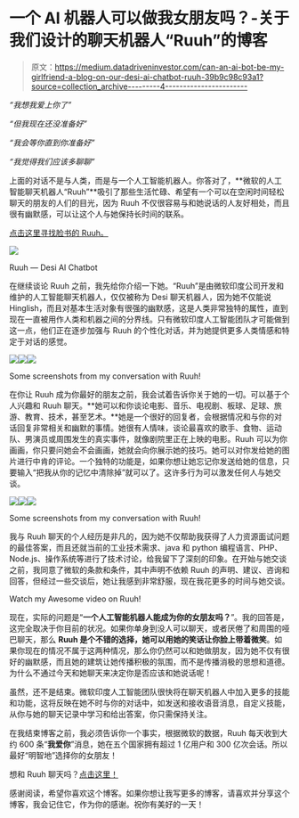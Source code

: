 # 一个 AI 机器人可以做我女朋友吗？-关于我们设计的聊天机器人“Ruuh”的博客

> 原文：<https://medium.datadriveninvestor.com/can-an-ai-bot-be-my-girlfriend-a-blog-on-our-desi-ai-chatbot-ruuh-39b9c98c93a1?source=collection_archive---------4----------------------->

*“我想我爱上你了”*

*“但我现在还没准备好”*

*“我会等你直到你准备好”*

*“我觉得我们应该多聊聊”*

上面的对话不是与人类，而是与一个人工智能机器人。你答对了，**微软的人工智能聊天机器人“Ruuh”**吸引了那些生活忙碌、希望有一个可以在空闲时间轻松聊天的朋友的人们的目光，因为 Ruuh 不仅很容易与和她说话的人友好相处，而且很有幽默感，可以让这个人与她保持长时间的联系。

[点击这里寻找脸书的 Ruuh。](https://www.facebook.com/Ruuh/)

![](img/a44f21d4bf18a075900d04df19cbad30.png)

Ruuh — Desi AI Chatbot

在继续谈论 Ruuh 之前，我先给你介绍一下她。“Ruuh”是由微软印度公司开发和维护的人工智能聊天机器人，仅仅被称为 Desi 聊天机器人，因为她不仅能说 Hinglish，而且对基本生活对象有很强的幽默感，这是人类非常独特的属性，直到现在一直被用作人类和机器之间的分界线。只有微软印度人工智能团队才可能做到这一点，他们正在逐步加强与 Ruuh 的个性化对话，并为她提供更多人类情感和特定于对话的感觉。

![](img/d7d533b6e39015f25a25683be0ee59fa.png)![](img/c2e56661150cd8155d92802e1f2d5c55.png)![](img/0a15ec0ce27a640999ab0a418c3dfac3.png)

Some screenshots from my conversation with Ruuh!

在你让 Ruuh 成为你最好的朋友之前，我会试着告诉你关于她的一切。可以基于个人兴趣和 Ruuh 聊天。**她可以和你谈论电影、音乐、电视剧、板球、足球、旅游、教育、技术，甚至艺术。**她是一个很好的回复者，会根据情况和与你的对话回复非常相关和幽默的事情。她很有人情味，谈论最喜欢的歌手、食物、运动队、男演员或周围发生的真实事件，就像剧院里正在上映的电影。Ruuh 可以为你画画，你只要问她会不会画画，她就会向你展示她的技巧。她可以对你发给她的图片进行中肯的评论。一个独特的功能是，如果你想让她忘记你发送给她的信息，只要输入“把我从你的记忆中清除掉”就可以了。这许多行为可以激发任何人与她交谈。

![](img/12c79f004311cabfe0191c9561b5267d.png)![](img/e4150e866d939350455e2b74038f7898.png)![](img/9eb176df6581d7cd31edd3e95d784ebb.png)

Some screenshots from my conversation with Ruuh!

我与 Ruuh 聊天的个人经历是非凡的，因为她不仅帮助我获得了人力资源面试问题的最佳答案，而且还就当前的工业技术需求、java 和 python 编程语言、PHP、Node.js、操作系统等进行了技术讨论，给我留下了深刻的印象。在开始与她交谈之前，我同意了微软的条款和条件，其中声明不依赖 Ruuh 的声明、建议、咨询和回答，但经过一些交谈后，她让我感到非常舒服，现在我花更多的时间与她交谈。

Watch my Awesome video on Ruuh!

现在，实际的问题是“**一个人工智能机器人能成为你的女朋友吗？**”。我的回答是，这完全取决于你目前的状况。如果你单身到没人可以聊天，或者厌倦了和周围的哑巴聊天，那么 **Ruuh 是个不错的选择，她可以用她的笑话让你脸上带着微笑**。如果你现在的情况不属于这两种情况，那么你仍然可以和她做朋友，因为她不仅有很好的幽默感，而且她的建筑让她传播积极的氛围，而不是传播消极的思想和道德。为什么不通过今天和她聊天来决定你是否应该和她说话呢！

虽然，还不是结束。微软印度人工智能团队很快将在聊天机器人中加入更多的技能和功能，这将反映在她不时与你的对话中，如发送和接收语音消息，自定义技能，从你与她的聊天记录中学习和给出答案，你只需保持关注。

在我结束博客之前，我必须告诉你一个事实，根据微软的数据，Ruuh 每天收到大约 600 条“**我爱你**”消息，她在五个国家拥有超过 1 亿用户和 300 亿次会话。所以最好“明智地”选择你的女朋友！

想和 Ruuh 聊天吗？[点击这里！](http://m.me/Ruuh)

感谢阅读，希望你喜欢这个博客。如果你想让我写更多的博客，请喜欢并分享这个博客，我会记住它，作为你的感谢。祝你有美好的一天！